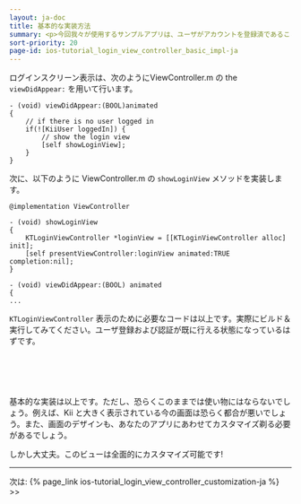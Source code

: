 ```yaml
---
layout: ja-doc
title: 基本的な実装方法
summary: <p>今回我々が使用するサンプルアプリは、ユーザがアカウントを登録済であることを前提としています。そこで、メインビューコントローラが起動しユーザがログイン<em>していない</em>場合、ログインスクリーンを表示しなければなりません。ここでは、KTLoginViewController を用いてログインスクリーンを表示する方法について説明します。</p>
sort-priority: 20
page-id: ios-tutorial_login_view_controller_basic_impl-ja
---
```

ログインスクリーン表示は、次のようにViewController.m の the `viewDidAppear:` を用いて行います。

```objc
- (void) viewDidAppear:(BOOL)animated
{
    // if there is no user logged in
    if(![KiiUser loggedIn]) {
        // show the login view
        [self showLoginView];
    }
}
```

次に、以下のように ViewController.m の `showLoginView` メソッドを実装します。

```objc
@implementation ViewController

- (void) showLoginView
{
    KTLoginViewController *loginView = [[KTLoginViewController alloc] init];
    [self presentViewController:loginView animated:TRUE completion:nil];
}

- (void) viewDidAppear:(BOOL) animated
{
...
```

`KTLoginViewController` 表示のために必要なコードは以上です。実際にビルド＆実行してみてください。ユーザ登録および認証が既に行える状態になっているはずです。

<img src="01.png" alt="" style="border:0; margin:30px;" />

基本的な実装は以上です。ただし、恐らくこのままでは使い物にはならないでしょう。例えば、Kii と大きく表示されている今の画面は恐らく都合が悪いでしょう。また、画面のデザインも、あなたのアプリにあわせてカスタマイズ剃る必要があるでしょう。

<p class="center">
しかし大丈夫。このビューは全面的にカスタマイズ可能です!
</p>

----

次は: {% page_link ios-tutorial_login_view_controller_customization-ja %} &gt;&gt;
